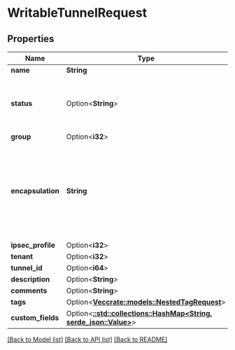 # WritableTunnelRequest

## Properties

Name | Type | Description | Notes
------------ | ------------- | ------------- | -------------
**name** | **String** |  | 
**status** | Option<**String**> | * `planned` - Planned * `active` - Active * `disabled` - Disabled | [optional]
**group** | Option<**i32**> |  | [optional]
**encapsulation** | **String** | * `ipsec-transport` - IPsec - Transport * `ipsec-tunnel` - IPsec - Tunnel * `ip-ip` - IP-in-IP * `gre` - GRE | 
**ipsec_profile** | Option<**i32**> |  | [optional]
**tenant** | Option<**i32**> |  | [optional]
**tunnel_id** | Option<**i64**> |  | [optional]
**description** | Option<**String**> |  | [optional]
**comments** | Option<**String**> |  | [optional]
**tags** | Option<[**Vec<crate::models::NestedTagRequest>**](NestedTagRequest.md)> |  | [optional]
**custom_fields** | Option<[**::std::collections::HashMap<String, serde_json::Value>**](serde_json::Value.md)> |  | [optional]

[[Back to Model list]](../README.md#documentation-for-models) [[Back to API list]](../README.md#documentation-for-api-endpoints) [[Back to README]](../README.md)


